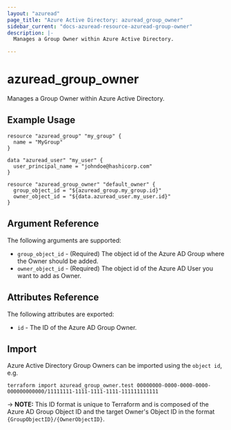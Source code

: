 ```yaml
---
layout: "azuread"
page_title: "Azure Active Directory: azuread_group_owner"
sidebar_current: "docs-azuread-resource-azuread-group-owner"
description: |-
  Manages a Group Owner within Azure Active Directory.

---
```


# azuread_group_owner

Manages a Group Owner within Azure Active Directory.

## Example Usage

```hcl
resource "azuread_group" "my_group" {
  name = "MyGroup"
}

data "azuread_user" "my_user" {
  user_principal_name = "johndoe@hashicorp.com"
}

resource "azuread_group_owner" "default_owner" {
  group_object_id = "${azuread_group.my_group.id}"
  owner_object_id = "${data.azuread_user.my_user.id}"
}
```

## Argument Reference

The following arguments are supported:

* `group_object_id` - (Required) The object id of the Azure AD Group where the Owner should be added.
* `owner_object_id` - (Required) The object id of the Azure AD User you want to add as Owner.

## Attributes Reference

The following attributes are exported:

* `id` - The ID of the Azure AD Group Owner.

## Import

Azure Active Directory Group Owners can be imported using the `object id`, e.g.

```shell
terraform import azuread_group_owner.test 00000000-0000-0000-0000-000000000000/11111111-1111-1111-1111-111111111111
```

-> **NOTE:** This ID format is unique to Terraform and is composed of the Azure AD Group Object ID and the target Owner's Object ID in the format `{GroupObjectID}/{OwnerObjectID}`.
